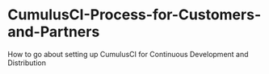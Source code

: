 # CumulusCI-Process-for-Customers-and-Partners
How to go about setting up CumulusCI for Continuous Development and Distribution

